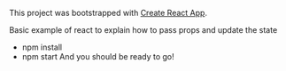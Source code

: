 This project was bootstrapped with [Create React App](https://github.com/facebookincubator/create-react-app).

Basic example of react to explain how to pass props and update the state

- npm install
- npm start
And you should be ready to go!

